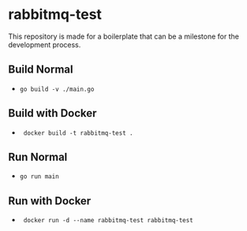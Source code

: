# rabbitmq-test

This repository is made for a boilerplate that can be a milestone for the development process.  

## Build Normal
- ``` go build -v ./main.go ```
## Build with Docker
- ``` docker build -t rabbitmq-test .```


## Run Normal
- ``` go run main ```
## Run with Docker
- ``` docker run -d --name rabbitmq-test rabbitmq-test```
